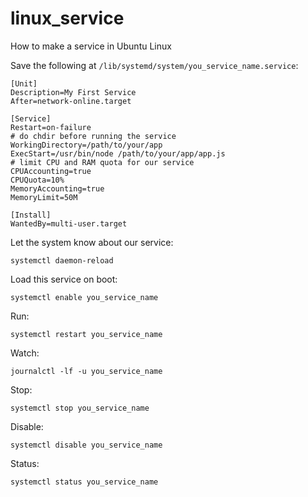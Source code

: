 # linux_service
How to make a service in Ubuntu Linux


Save the following at `/lib/systemd/system/you_service_name.service`:
```
[Unit]
Description=My First Service
After=network-online.target

[Service]
Restart=on-failure
# do chdir before running the service
WorkingDirectory=/path/to/your/app
ExecStart=/usr/bin/node /path/to/your/app/app.js
# limit CPU and RAM quota for our service
CPUAccounting=true
CPUQuota=10%
MemoryAccounting=true
MemoryLimit=50M

[Install]
WantedBy=multi-user.target
```

Let the system know about our service:
```
systemctl daemon-reload
```

Load this service on boot:
```
systemctl enable you_service_name
```

Run:
```
systemctl restart you_service_name
```


Watch:
```
journalctl -lf -u you_service_name
```

Stop:
```
systemctl stop you_service_name
```

Disable:
```
systemctl disable you_service_name
```

Status:
```
systemctl status you_service_name
```
